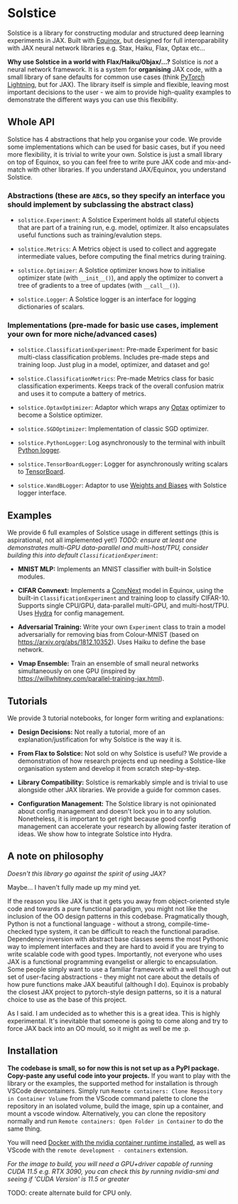 # Solstice

Solstice is a library for constructing modular and structured deep learning experiments in JAX. Built with [Equinox](https://docs.kidger.site/equinox/), but designed for full interoparability with JAX neural network libraries e.g. Stax, Haiku, Flax, Optax etc...

**Why use Solstice in a world with Flax/Haiku/Objax/...?** Solstice is *not* a neural network framework. It is a system for **organising** JAX code, with a small library of sane defaults for common use cases (think [PyTorch Lightning](https://pytorch-lightning.readthedocs.io/en/latest/), but for JAX). The library itself is simple and flexible, leaving most important decisions to the user - we aim to provide high-quality examples to demonstrate the different ways you can use this flexibility.

## Whole API

Solstice has 4 abstractions that help you organise your code. We provide some implementations which can be used for basic cases, but if you need more flexibility, it is trivial to write your own. Solstice is just a small library on top of Equinox, so you can feel free to write pure JAX code and mix-and-match with other libraries. If you understand JAX/Equinox, you understand Solstice.

### Abstractions (these are `ABC`s, so they specify an interface you should implement by subclassing the abstract class)

- `solstice.Experiment`: A Solstice Experiment holds all stateful objects that are part of a training run, e.g. model, optimizer. It also encapsulates useful functions such as training/evalution steps.

- `solstice.Metrics`: A Metrics object is used to collect and aggregate intermediate values, before computing the final metrics during training.

- `solstice.Optimizer`: A Solstice optimizer knows how to initialise optimizer state (with `__init__()`), and apply the optimizer to convert a tree of gradients to a tree of updates (with `__call__()`).

- `solstice.Logger`: A Solstice logger is an interface for logging dictionaries of scalars.

### Implementations (pre-made for basic use cases, implement your own for more niche/advanced cases)

- `solstice.ClassificationExperiment`: Pre-made Experiment for basic multi-class classification problems. Includes pre-made steps and training loop. Just plug in a model, optimizer, and dataset and go!

- `solstice.ClassificationMetrics`: Pre-made Metrics class for basic classification experiments. Keeps track of the overall confusion matrix and uses it to compute a battery of metrics.

- `solstice.OptaxOptimizer`: Adaptor which wraps any [Optax](https://optax.readthedocs.io/en/latest/) optimizer to become a Solstice optimizer.

- `solstice.SGDOptimizer`: Implementation of classic SGD optimizer.

- `solstice.PythonLogger`: Log asynchronously to the terminal with inbuilt [Python logger](https://docs.python.org/3/library/logging.html).

- `solstice.TensorBoardLogger`: Logger for asynchronously writing scalars to [TensorBoard](https://www.tensorflow.org/tensorboard).

- `solstice.WandBLogger`: Adaptor to use [Weights and Biases](https://docs.wandb.ai/) with Solstice logger interface.

## Examples

We provide 6 full examples of Solstice usage in different settings (this is aspirational, not all implemented yet!) *TODO: ensure at least one demonstrates multi-GPU data-parallel and multi-host/TPU, consider building this into default `ClassificationExperiment`*:

- **MNIST MLP:** Implements an MNIST classifier with built-in Solstice modules.

- **CIFAR Convnext:** Implements a [ConvNext](https://arxiv.org/abs/2201.03545) model in Equinox, using the built-in `ClassificationExperiment` and training loop to classify CIFAR-10. Supports single CPU/GPU, data-parallel multi-GPU, and multi-host/TPU. Uses [Hydra](https://hydra.cc/docs/intro/) for config management.

- **Adversarial Training:** Write your own `Experiment` class to train a model adversarially for removing bias from Colour-MNIST (based on https://arxiv.org/abs/1812.10352). Uses Haiku to define the base network.

- **Vmap Ensemble:** Train an ensemble of small neural networks simultaneously on one GPU (inspired by https://willwhitney.com/parallel-training-jax.html).

## Tutorials

We provide 3 tutorial notebooks, for longer form writing and explanations:

- **Design Decisions:** Not really a tutorial, more of an explanation/justification for why Solstice is the way it is.

- **From Flax to Solstice:** Not sold on why Solstice is useful? We provide a demonstration of how research projects end up needing a Solstice-like organisation system and develop it from scratch step-by-step.

- **Library Compatibility:** Solstice is remarkably simple and is trivial to use alongside other JAX libraries. We provide a guide for common cases.

- **Configuration Management:** The Solstice library is not opinionated about config management and doesn't lock you in to any solution. Nonetheless, it is important to get right because good config management can accelerate your research by allowing faster iteration of ideas. We show how to integrate Solstice into Hydra.


## A note on philosophy

*Doesn't this library go against the spirit of using JAX?*

Maybe... I haven't fully made up my mind yet.

If the reason you like JAX is that it gets you away from object-oriented style code and towards a pure functional paradigm, you might not like the inclusion of the OO design patterns in this codebase. Pragmatically though, Python is not a functional language - without a strong, compile-time-checked type system, it can be difficult to reach the functional paradise. Dependency inversion with abstract base classes seems the most Pythonic way to implement interfaces and they are hard to avoid if you are trying to write scalable code with good types. Importantly, not everyone who uses JAX is a functional programming evangelist or allergic to encapsulation. Some people simply want to use a familiar framework with a well though out set of user-facing abstractions - they might not care about the details of how pure functions make JAX beautiful (although I do). Equinox is probably the closest JAX project to pytorch-style design patterns, so it is a natural choice to use as the base of this project.

As I said. I am undecided as to whether this is a great idea. This is highly experimental. It's inevitable that someone is going to come along and try to force JAX back into an OO mould, so it might as well be me :p.

## Installation

**The codebase is small, so for now this is not set up as a PyPI package. Copy-paste any useful code into your projects.** If you want to play with the library or the examples, the supported method for installation is through VSCode devcontainers. Simply run `Remote containers: Clone Repository in Container Volume` from the VScode command palette to clone the repository in an isolated volume, build the image, spin up a container, and mount a vscode window. Alternatively, you can clone the repository normally and run `Remote containers: Open Folder in Container` to do the same thing.

You will need [Docker with the nvidia container runtime installed](https://docs.nvidia.com/datacenter/cloud-native/container-toolkit/install-guide.html#docker), as well as VScode with the `remote development - containers` extension.

*For the image to build, you will need a GPU+driver capable of running CUDA 11.5 e.g. RTX 3090, you can check this by running nvidia-smi and seeing if 'CUDA Version' is 11.5 or greater*

TODO: create alternate build for CPU only.
